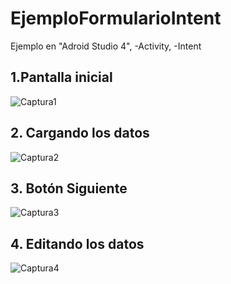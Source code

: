 # EjemploFormularioIntent
 
Ejemplo en "Adroid Studio 4", 
-Activity, 
-Intent


## **1.Pantalla inicial**

![Captura1](https://github.com/mltlmau365/EjemploActivityIntent/blob/main/Captura1.PNG)

## **2. Cargando los datos**

![Captura2](https://github.com/mltlmau365/EjemploActivityIntent/blob/main/Captura2.PNG)

## **3. Botón Siguiente**

![Captura3](https://github.com/mltlmau365/EjemploActivityIntent/blob/main/Captura3.PNG)

## **4. Editando los datos**

![Captura4](https://github.com/mltlmau365/EjemploActivityIntent/blob/main/Captura4.PNG)

